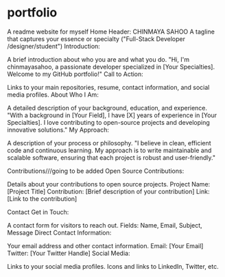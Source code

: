 # portfolio
A readme website for myself
Home
Header:
CHINMAYA SAHOO
A tagline that captures your essence or specialty ("Full-Stack Developer /designer/student")
Introduction:

A brief introduction about who you are and what you do.
"Hi, I'm chinmayasahoo, a passionate developer specialized in [Your Specialties]. Welcome to my GitHub portfolio!"
Call to Action:

Links to your main repositories, resume, contact information, and social media profiles.
About
Who I Am:

A detailed description of your background, education, and experience.
"With a background in [Your Field], I have [X] years of experience in [Your Specialties]. I love contributing to open-source projects and developing innovative solutions."
My Approach:

A description of your process or philosophy.
"I believe in clean, efficient code and continuous learning. My approach is to write maintainable and scalable software, ensuring that each project is robust and user-friendly."

Contributions///going to be added
Open Source Contributions:

Details about your contributions to open source projects.
Project Name: [Project Title]
Contribution: [Brief description of your contribution]
Link: [Link to the contribution]

Contact
Get in Touch:

A contact form for visitors to reach out.
Fields: Name, Email, Subject, Message
Direct Contact Information:

Your email address and other contact information.
Email: [Your Email]
Twitter: [Your Twitter Handle]
Social Media:

Links to your social media profiles.
Icons and links to LinkedIn, Twitter, etc.
